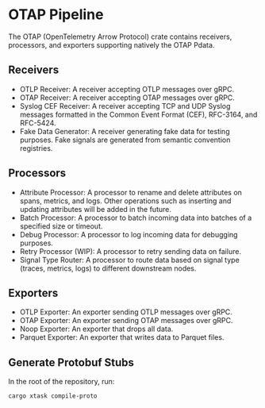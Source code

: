 # OTAP Pipeline

The OTAP (OpenTelemetry Arrow Protocol) crate contains receivers, processors,
and exporters supporting natively the OTAP Pdata.

## Receivers

- OTLP Receiver: A receiver accepting OTLP messages over gRPC.
- OTAP Receiver: A receiver accepting OTAP messages over gRPC.
- Syslog CEF Receiver: A receiver accepting TCP and UDP Syslog messages
  formatted in the Common Event Format (CEF), RFC-3164, and RFC-5424.
- Fake Data Generator: A receiver generating fake data for testing
  purposes. Fake signals are generated from semantic convention registries.

## Processors

- Attribute Processor: A processor to rename and delete attributes on
  spans, metrics, and logs. Other operations such as inserting and updating
  attributes will be added in the future.
- Batch Processor: A processor to batch incoming data into batches of a
  specified size or timeout.
- Debug Processor: A processor to log incoming data for debugging
  purposes.
- Retry Processor (WIP): A processor to retry sending data on failure.
- Signal Type Router: A processor to route data based on signal type
  (traces, metrics, logs) to different downstream nodes.

## Exporters

- OTLP Exporter: An exporter sending OTLP messages over gRPC.
- OTAP Exporter: An exporter sending OTAP messages over gRPC.
- Noop Exporter: An exporter that drops all data.
- Parquet Exporter: An exporter that writes data to Parquet files.

## Generate Protobuf Stubs

In the root of the repository, run:
```bash
cargo xtask compile-proto
```
